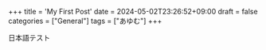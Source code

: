 +++
title = 'My First Post'
date = 2024-05-02T23:26:52+09:00
draft = false
categories = ["General"]
tags = ["あゆむ"]
+++

日本語テスト

